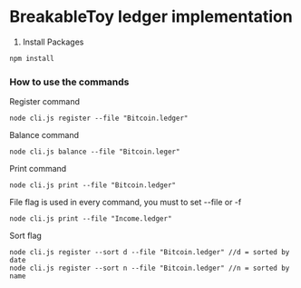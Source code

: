 # BreakableToy ledger implementation 

1. Install Packages 
```sh 
npm install 
```


### How to use the commands 

Register command
```
node cli.js register --file "Bitcoin.ledger" 
```
Balance command
```
node cli.js balance --file "Bitcoin.leger"

```
Print command
```
node cli.js print --file "Bitcoin.ledger"
```

File flag is used in every command, you must to set --file or -f <path>
```
node cli.js print --file "Income.ledger"
```
Sort flag 
```
node cli.js register --sort d --file "Bitcoin.ledger" //d = sorted by date
node cli.js register --sort n --file "Bitcoin.ledger" //n = sorted by name
```


